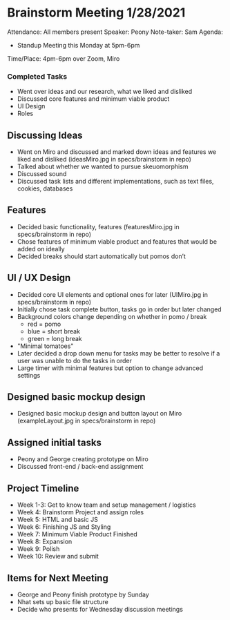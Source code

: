 # Brainstorm Meeting 1/28/2021
Attendance: All members present
Speaker: Peony
Note-taker: Sam
Agenda:  


* Standup Meeting this Monday at 5pm-6pm

Time/Place: 4pm-6pm over Zoom, Miro

### Completed Tasks
* Went over ideas and our research, what we liked and disliked
* Discussed core features and minimum viable product
* UI Design
* Roles




## Discussing Ideas
* Went on Miro and discussed and marked down ideas and features we liked and disliked (ideasMiro.jpg in specs/brainstorm in repo) 
* Talked about whether we wanted to pursue skeuomorphism
* Discussed sound
* Discussed task lists and different implementations, such as text files, cookies, databases

## Features
* Decided basic functionality, features  (featuresMiro.jpg in specs/brainstorm in repo) 
* Chose features of minimum viable product and features that would be added on ideally
* Decided breaks should start automatically but pomos don’t

## UI / UX Design
* Decided core UI elements and optional ones for later  (UIMiro.jpg in specs/brainstorm in repo) 
* Initially chose task complete button, tasks go in order but later changed
* Background colors change depending on whether in pomo / break 
	* red = pomo
	* blue = short break
	* green = long break
* "Minimal tomatoes"
* Later decided a drop down menu for tasks may be better to resolve if a user was unable to do the tasks in order 
* Large timer with minimal features but option to change advanced settings

## Designed basic mockup design
* Designed basic mockup design and button layout on Miro  (exampleLayout.jpg in specs/brainstorm in repo) 
  
## Assigned initial tasks
* Peony and George creating prototype on Miro
* Discussed front-end / back-end assignment

## Project Timeline
* Week 1-3: Get to know team and setup management / logistics
* Week 4: Brainstorm Project and assign roles
* Week 5: HTML and basic JS
* Week 6: Finishing JS and Styling
* Week 7: Minimum Viable Product Finished
* Week 8: Expansion
* Week 9: Polish
* Week 10: Review and submit 

## Items for Next Meeting
* George and Peony finish prototype by Sunday
* Nhat sets up basic file structure
* Decide who presents for Wednesday discussion meetings 

